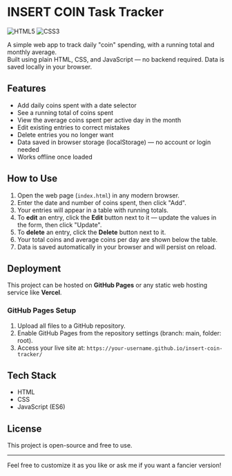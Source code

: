 # INSERT COIN Task Tracker

![HTML5](https://img.shields.io/badge/HTML5-E34F26?logo=html5&logoColor=white)
![CSS3](https://img.shields.io/badge/CSS3-1572B6?logo=css3&logoColor=white)

A simple web app to track daily "coin" spending, with a running total and monthly average.  
Built using plain HTML, CSS, and JavaScript — no backend required. Data is saved locally in your browser.

## Features

- Add daily coins spent with a date selector  
- See a running total of coins spent  
- View the average coins spent per active day in the month
- Edit existing entries to correct mistakes
- Delete entries you no longer want 
- Data saved in browser storage (localStorage) — no account or login needed  
- Works offline once loaded  

## How to Use

1. Open the web page (`index.html`) in any modern browser.  
2. Enter the date and number of coins spent, then click "Add".  
3. Your entries will appear in a table with running totals.
4. To **edit** an entry, click the **Edit** button next to it — update the values in the form, then click "Update".
5. To **delete** an entry, click the **Delete** button next to it.
6. Your total coins and average coins per day are shown below the table.  
7. Data is saved automatically in your browser and will persist on reload.

## Deployment

This project can be hosted on **GitHub Pages** or any static web hosting service like **Vercel**.

### GitHub Pages Setup

1. Upload all files to a GitHub repository.  
2. Enable GitHub Pages from the repository settings (branch: main, folder: root).  
3. Access your live site at: `https://your-username.github.io/insert-coin-tracker/`

## Tech Stack

- HTML  
- CSS  
- JavaScript (ES6)  

## License

This project is open-source and free to use.

---

Feel free to customize it as you like or ask me if you want a fancier version!
